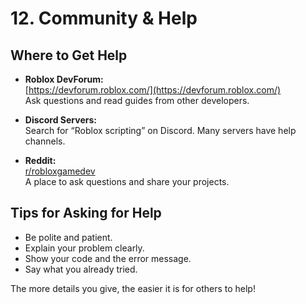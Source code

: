 # 12. Community & Help

## Where to Get Help

- **Roblox DevForum:**  
  [https://devforum.roblox.com/](https://devforum.roblox.com/)  
  Ask questions and read guides from other developers.

- **Discord Servers:**  
  Search for “Roblox scripting” on Discord. Many servers have help channels.

- **Reddit:**  
  [r/robloxgamedev](https://www.reddit.com/r/robloxgamedev/)  
  A place to ask questions and share your projects.

## Tips for Asking for Help

- Be polite and patient.
- Explain your problem clearly.
- Show your code and the error message.
- Say what you already tried.

The more details you give, the easier it is for others to help!
